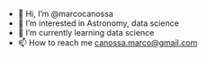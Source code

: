 - 👋 Hi, I’m @marcocanossa
- 👀 I’m interested in Astronomy, data science
- 🌱 I’m currently learning data science
- 📫 How to reach me canossa.marco@gmail.com

<!---
marcocanossa/marcocanossa is a ✨ special ✨ repository because its `README.md` (this file) appears on your GitHub profile.
You can click the Preview link to take a look at your changes.
--->
